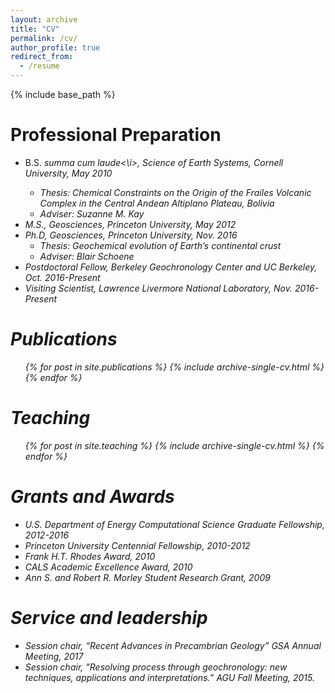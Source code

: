 ```yaml
---
layout: archive
title: "CV"
permalink: /cv/
author_profile: true
redirect_from:
  - /resume
---
```


{% include base_path %}

Professional Preparation
======
* B.S. <i>summa cum laude<\i>, Science of Earth Systems, Cornell University, May 2010
  * Thesis: Chemical Constraints on the Origin of the Frailes Volcanic Complex in the Central Andean Altiplano Plateau, Bolivia
  * Adviser: Suzanne M. Kay
* M.S., Geosciences, Princeton University, May 2012
* Ph.D, Geosciences, Princeton University, Nov. 2016
  * Thesis: Geochemical evolution of Earth’s continental crust
  * Adviser: Blair Schoene
* Postdoctoral Fellow, Berkeley Geochronology Center and UC Berkeley, Oct. 2016-Present
* Visiting Scientist, Lawrence Livermore National Laboratory, Nov. 2016-Present

Publications
======
  <ul>{% for post in site.publications %}
    {% include archive-single-cv.html %}
  {% endfor %}</ul>
  
Teaching
======
  <ul>{% for post in site.teaching %}
    {% include archive-single-cv.html %}
  {% endfor %}</ul>

Grants and Awards
======
* U.S. Department of Energy Computational Science Graduate Fellowship, 2012-2016
* Princeton University Centennial Fellowship, 2010-2012
* Frank H.T. Rhodes Award, 2010
* CALS Academic Excellence Award, 2010
* Ann S. and Robert R. Morley Student Research Grant, 2009
  
Service and leadership
======
* Session chair, “Recent Advances in Precambrian Geology” GSA Annual Meeting, 2017 
* Session chair, "Resolving process through geochronology: new techniques, applications and interpretations.” AGU Fall Meeting, 2015.
